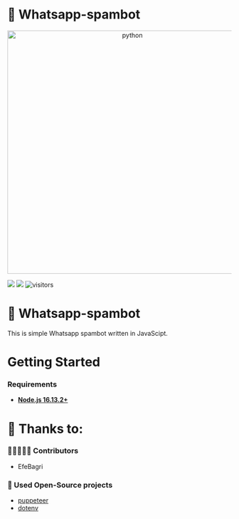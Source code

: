 # 💾 Whatsapp-spambot

<div align="center">
    <img src="https://upload.wikimedia.org/wikipedia/commons/thumb/c/cb/Whatsapp_logo.svg/911px-Whatsapp_logo.svg.png" width="546" alt="python" />
</div>

![](https://img.shields.io/badge/Code-JavaScript-informational?style=flat&logo=javascript&logoColor=white&color=6aa6f8)
![](https://img.shields.io/badge/npm-v.16.13.2-informational?style=flat&logo=npm&logoColor=white&color=6aa6f8)
![visitors](https://visitor-badge.laobi.icu/badge?page_id=razetro.whatsapp-spambot)

# 💾 Whatsapp-spambot
This is simple Whatsapp spambot written in JavaScipt.

# Getting Started
### Requirements
* [**Node.js 16.13.2+**](https://nodejs.org/en/)

# 🙏 Thanks to:
### 🧑🏻‍🤝‍🧑🏻 Contributors
* EfeBagri
### 🚧 Used Open-Source projects
* [puppeteer](https://github.com/puppeteer/puppeteer)
* [dotenv](https://www.npmjs.com/package/dotenv)
